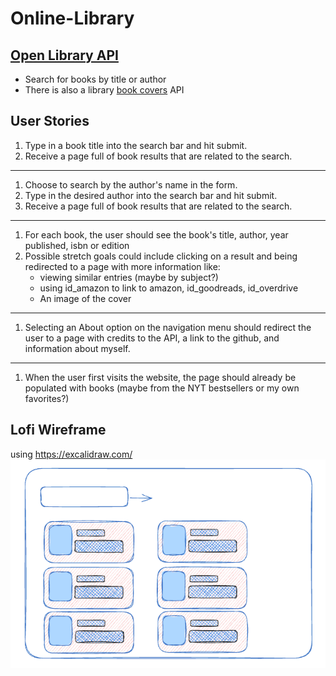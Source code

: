 # Online-Library

## [Open Library API](https://openlibrary.org/developers/api)
- Search for books by title or author
- There is also a library [book covers](https://openlibrary.org/dev/docs/api/covers) API


## User Stories

1. Type in a book title into the search bar and hit submit.
2. Receive a page full of book results that are related to the search.
---
1. Choose to search by the author's name in the form.
2. Type in the desired author into the search bar and hit submit.
3. Receive a page full of book results that are related to the search.
---
1. For each book, the user should see the book's title, author, year published, isbn or edition
2. Possible stretch goals could include clicking on a result and being redirected to a page with more information like:
    - viewing similar entries (maybe by subject?)
    - using id_amazon to link to amazon, id_goodreads, id_overdrive
    - An image of the cover
---
1. Selecting an About option on the navigation menu should redirect the user to a page with credits to the API, a link to the github, and information about myself.
---
1. When the user first visits the website, the page should already be populated with books (maybe from the NYT bestsellers or my own favorites?)

## Lofi Wireframe
using https://excalidraw.com/
<img src="assets/lofi-wireframe.png">